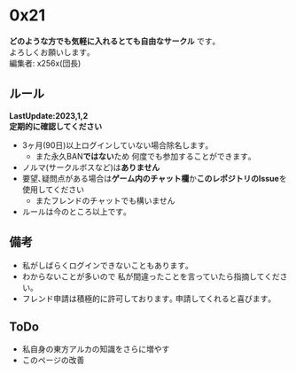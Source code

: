 # 0x21
**どのような方でも気軽に入れるとても自由なサークル** です｡
<br>よろしくお願いします｡
<br>編集者: x256x(団長)

## ルール
**LastUpdate:2023,1,2**
<br>**定期的に確認してください**
* 3ヶ月(90日)以上ログインしていない場合除名します｡
  * また永久BAN**ではない**ため 何度でも参加することができます｡
* ノルマ(サークルボスなど)は**ありません** 
* 要望､疑問点がある場合は**ゲーム内のチャット欄**か**このレポジトリのIssue**を使用してください
  * またフレンドのチャットでも構いません
* ルールは今のところ以上です｡

## 備考
* 私がしばらくログインできないこともあります｡
* わからないことが多いので 私が間違ったことを言っていたら指摘してください｡
* フレンド申請は積極的に許可しております｡ 申請してくれると喜びます｡

## ToDo
* 私自身の東方アルカの知識をさらに増やす
* このページの改善
